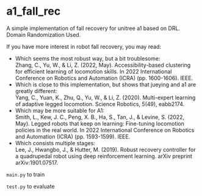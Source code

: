 # a1_fall_rec  

A simple implementation of fall recovery for unitree a1 based on DRL. Domain Randomization Used.   

If you have more interest in robot fall recovery, you may read:

+ Which seems the most robust way, but a bit troublesome:  
Zhang, C., Yu, W., & Li, Z. (2022, May). Accessibility-based clustering for efficient learning of locomotion skills. In 2022 International Conference on Robotics and Automation (ICRA) (pp. 1600-1606). IEEE.  
+ Which is close to this implementation, but shows that jueying and a1 are greatly different:  
Yang, C., Yuan, K., Zhu, Q., Yu, W., & Li, Z. (2020). Multi-expert learning of adaptive legged locomotion. Science Robotics, 5(49), eabb2174.   
+ Which may be more suitable for A1:   
Smith, L., Kew, J. C., Peng, X. B., Ha, S., Tan, J., & Levine, S. (2022, May). Legged robots that keep on learning: Fine-tuning locomotion policies in the real world. In 2022 International Conference on Robotics and Automation (ICRA) (pp. 1593-1599). IEEE.  
+ Which consists multiple stages:   
Lee, J., Hwangbo, J., & Hutter, M. (2019). Robust recovery controller for a quadrupedal robot using deep reinforcement learning. arXiv preprint arXiv:1901.07517.  


`main.py` to train

`test.py` to evaluate
